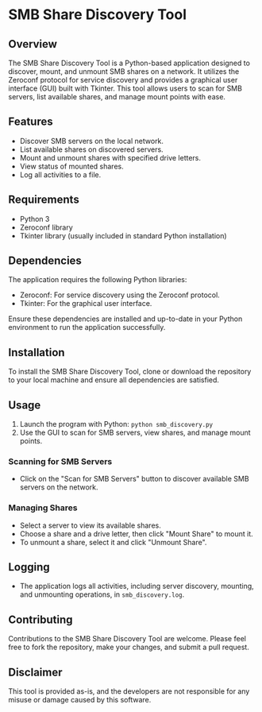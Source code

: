 # SMB Share Discovery Tool

## Overview
The SMB Share Discovery Tool is a Python-based application designed to discover, mount, and unmount SMB shares on a network. It utilizes the Zeroconf protocol for service discovery and provides a graphical user interface (GUI) built with Tkinter. This tool allows users to scan for SMB servers, list available shares, and manage mount points with ease.

## Features
- Discover SMB servers on the local network.
- List available shares on discovered servers.
- Mount and unmount shares with specified drive letters.
- View status of mounted shares.
- Log all activities to a file.

## Requirements
- Python 3
- Zeroconf library
- Tkinter library (usually included in standard Python installation)

## Dependencies
The application requires the following Python libraries:
- Zeroconf: For service discovery using the Zeroconf protocol.
- Tkinter: For the graphical user interface.

Ensure these dependencies are installed and up-to-date in your Python environment to run the application successfully.

## Installation
To install the SMB Share Discovery Tool, clone or download the repository to your local machine and ensure all dependencies are satisfied.

## Usage
1. Launch the program with Python: `python smb_discovery.py`
2. Use the GUI to scan for SMB servers, view shares, and manage mount points.

### Scanning for SMB Servers
- Click on the "Scan for SMB Servers" button to discover available SMB servers on the network.

### Managing Shares
- Select a server to view its available shares.
- Choose a share and a drive letter, then click "Mount Share" to mount it.
- To unmount a share, select it and click "Unmount Share".

## Logging
- The application logs all activities, including server discovery, mounting, and unmounting operations, in `smb_discovery.log`.

## Contributing
Contributions to the SMB Share Discovery Tool are welcome. Please feel free to fork the repository, make your changes, and submit a pull request.

## Disclaimer
This tool is provided as-is, and the developers are not responsible for any misuse or damage caused by this software.
